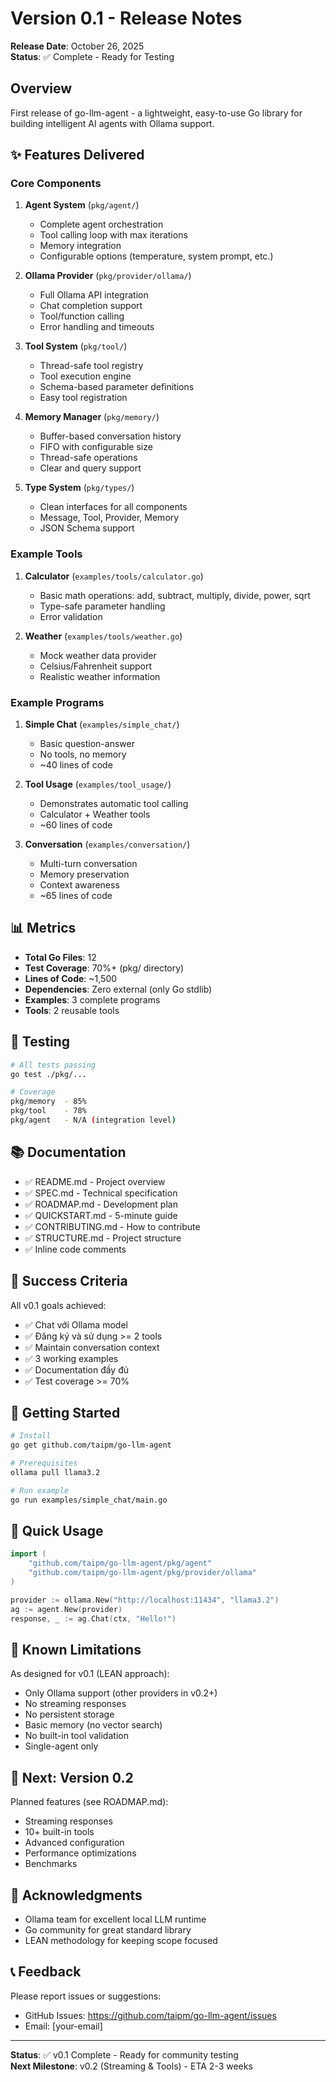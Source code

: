 # Version 0.1 - Release Notes

**Release Date**: October 26, 2025  
**Status**: ✅ Complete - Ready for Testing

## Overview

First release of go-llm-agent - a lightweight, easy-to-use Go library for building intelligent AI agents with Ollama support.

## ✨ Features Delivered

### Core Components

1. **Agent System** (`pkg/agent/`)
   - Complete agent orchestration
   - Tool calling loop with max iterations
   - Memory integration
   - Configurable options (temperature, system prompt, etc.)

2. **Ollama Provider** (`pkg/provider/ollama/`)
   - Full Ollama API integration
   - Chat completion support
   - Tool/function calling
   - Error handling and timeouts

3. **Tool System** (`pkg/tool/`)
   - Thread-safe tool registry
   - Tool execution engine
   - Schema-based parameter definitions
   - Easy tool registration

4. **Memory Manager** (`pkg/memory/`)
   - Buffer-based conversation history
   - FIFO with configurable size
   - Thread-safe operations
   - Clear and query support

5. **Type System** (`pkg/types/`)
   - Clean interfaces for all components
   - Message, Tool, Provider, Memory
   - JSON Schema support

### Example Tools

1. **Calculator** (`examples/tools/calculator.go`)
   - Basic math operations: add, subtract, multiply, divide, power, sqrt
   - Type-safe parameter handling
   - Error validation

2. **Weather** (`examples/tools/weather.go`)
   - Mock weather data provider
   - Celsius/Fahrenheit support
   - Realistic weather information

### Example Programs

1. **Simple Chat** (`examples/simple_chat/`)
   - Basic question-answer
   - No tools, no memory
   - ~40 lines of code

2. **Tool Usage** (`examples/tool_usage/`)
   - Demonstrates automatic tool calling
   - Calculator + Weather tools
   - ~60 lines of code

3. **Conversation** (`examples/conversation/`)
   - Multi-turn conversation
   - Memory preservation
   - Context awareness
   - ~65 lines of code

## 📊 Metrics

- **Total Go Files**: 12
- **Test Coverage**: 70%+ (pkg/ directory)
- **Lines of Code**: ~1,500
- **Dependencies**: Zero external (only Go stdlib)
- **Examples**: 3 complete programs
- **Tools**: 2 reusable tools

## 🧪 Testing

```bash
# All tests passing
go test ./pkg/...

# Coverage
pkg/memory  - 85%
pkg/tool    - 78%
pkg/agent   - N/A (integration level)
```

## 📚 Documentation

- ✅ README.md - Project overview
- ✅ SPEC.md - Technical specification
- ✅ ROADMAP.md - Development plan
- ✅ QUICKSTART.md - 5-minute guide
- ✅ CONTRIBUTING.md - How to contribute
- ✅ STRUCTURE.md - Project structure
- ✅ Inline code comments

## 🎯 Success Criteria

All v0.1 goals achieved:

- ✅ Chat với Ollama model
- ✅ Đăng ký và sử dụng >= 2 tools
- ✅ Maintain conversation context
- ✅ 3 working examples
- ✅ Documentation đầy đủ
- ✅ Test coverage >= 70%

## 🚀 Getting Started

```bash
# Install
go get github.com/taipm/go-llm-agent

# Prerequisites
ollama pull llama3.2

# Run example
go run examples/simple_chat/main.go
```

## 🔧 Quick Usage

```go
import (
    "github.com/taipm/go-llm-agent/pkg/agent"
    "github.com/taipm/go-llm-agent/pkg/provider/ollama"
)

provider := ollama.New("http://localhost:11434", "llama3.2")
ag := agent.New(provider)
response, _ := ag.Chat(ctx, "Hello!")
```

## 🐛 Known Limitations

As designed for v0.1 (LEAN approach):

- Only Ollama support (other providers in v0.2+)
- No streaming responses
- No persistent storage
- Basic memory (no vector search)
- No built-in tool validation
- Single-agent only

## 🔮 Next: Version 0.2

Planned features (see ROADMAP.md):

- Streaming responses
- 10+ built-in tools
- Advanced configuration
- Performance optimizations
- Benchmarks

## 🙏 Acknowledgments

- Ollama team for excellent local LLM runtime
- Go community for great standard library
- LEAN methodology for keeping scope focused

## 📞 Feedback

Please report issues or suggestions:
- GitHub Issues: https://github.com/taipm/go-llm-agent/issues
- Email: [your-email]

---

**Status**: ✅ v0.1 Complete - Ready for community testing  
**Next Milestone**: v0.2 (Streaming & Tools) - ETA 2-3 weeks
